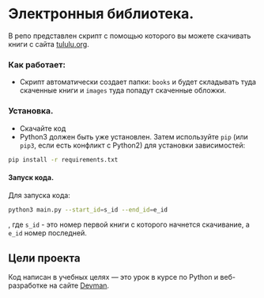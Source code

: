 # Электронныя библиотека.

В репо представлен скрипт с помощью которого вы можете скачивать книги с сайта [tululu.org](tululu.orghttps://tululu.org/).

### Как работает:

- Скрипт автоматически создает папки:
  ```books``` и будет складывать туда скаченные книги и
  ```images```  туда попадут скаченные обложки.


### Установка.

- Скачайте код
- Python3 должен быть уже установлен.
  Затем используйте `pip` (или `pip3`, если есть конфликт с Python2) для установки зависимостей:

```bash
pip install -r requirements.txt
```

#### Запуск кода.

Для запуска кода:

```bash
python3 main.py --start_id=s_id --end_id=e_id
``` 

, где `s_id` - это номер первой книги с которого начнется скачивание, а `e_id` номер последней.



## Цели проекта

Код написан в учебных целях — это урок в курсе по Python и веб-разработке на сайте [Devman](https://dvmn.org).
